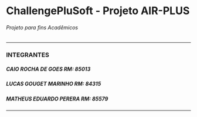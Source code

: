 # ChallengePluSoft - Projeto AIR-PLUS

###### Projeto para fins Acadêmicos
------------------
### INTEGRANTES

##### CAIO ROCHA DE GOES RM: 85013

##### LUCAS GOUGET MARINHO RM: 84315

##### MATHEUS EDUARDO PERERA RM: 85579
------------------


